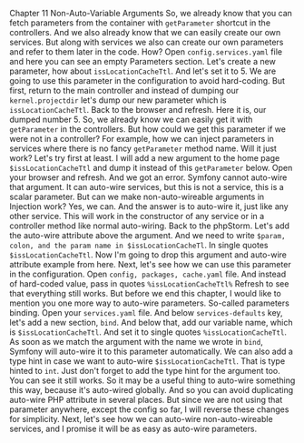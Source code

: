 Chapter 11 Non-Auto-Variable Arguments So, we already know that you can fetch parameters from the container with `getParameter` shortcut in the controllers. And we also already know that we can easily create our own services. But along with services we also can create our own parameters and refer to them later in the code. How? Open `config.services.yaml` file and here you can see an empty Parameters section. Let's create a new parameter, how about `issLocationCacheTtl`. And let's set it to 5. We are going to use this parameter in the configuration to avoid hard-coding. But first, return to the main controller and instead of dumping our `kernel.projectdir` let's dump our new parameter which is `issLocationCacheTtl`. Back to the browser and refresh. Here it is, our dumped number 5. So, we already know we can easily get it with `getParameter` in the controllers. But how could we get this parameter if we were not in a controller? For example, how we can inject parameters in services where there is no fancy `getParameter` method name. Will it just work? Let's try first at least. I will add a new argument to the home page `$issLocationCacheTtl` and dump it instead of this `getParameter` below. Open your browser and refresh. And we got an error. Symfony cannot auto-wire that argument. It can auto-wire services, but this is not a service, this is a scalar parameter. But can we make non-auto-wireable arguments in Injection work? Yes, we can. And the answer is to auto-wire it, just like any other service. This will work in the constructor of any service or in a controller method like normal auto-wiring. Back to the phpStorm. Let's add the auto-wire attribute above the argument. And we need to write `$param, colon, and the param name in $issLocationCacheTl`. In single quotes `$issLocationCacheTtl`. Now I'm going to drop this argument and auto-wire attribute example from here. Next, let's see how we can use this parameter in the configuration. Open `config, packages, cache.yaml` file. And instead of hard-coded value, pass in quotes `%issLocationCacheTtl%` Refresh to see that everything still works. But before we end this chapter, I would like to mention you one more way to auto-wire parameters. So-called parameters binding. Open your `services.yaml` file. And below `services-defaults` key, let's add a new section, `bind`. And below that, add our variable name, which is `$issLocationCacheTtl`.
 And set it to single quotes `%issLocationCacheTtl`. As soon as we match the argument with the name we wrote in `bind`, Symfony will auto-wire it to this parameter automatically. We can also add a type hint in case we want to auto-wire `$issLocationCacheTtl`. That is type hinted to `int`. Just don't forget to add the type hint for the argument too. You can see it still works. So it may be a useful thing to auto-wire something this way, because it's auto-wired globally. And so you can avoid duplicating auto-wire PHP attribute in several places. But since we are not using that parameter anywhere, except the config so far, I will reverse these changes for simplicity. Next, let's see how we can auto-wire non-auto-wireable services, and I promise it will be as easy as auto-wire parameters.
